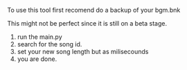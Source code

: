 To use this tool first recomend do a backup of your bgm.bnk

This might not be perfect since it is still on a beta stage.


1. run the main.py
2. search for the song id.
3. set your new song length but as milisecounds
4. you are done.
